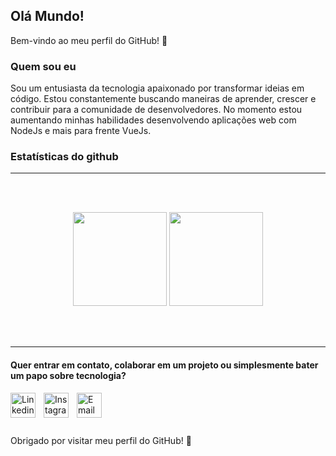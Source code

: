 ## Olá Mundo!

Bem-vindo ao meu perfil do GitHub! 🚀

### Quem sou eu

Sou um entusiasta da tecnologia apaixonado por transformar ideias em código. Estou constantemente buscando maneiras de aprender, crescer e contribuir para a comunidade de desenvolvedores.
No momento estou aumentando minhas habilidades desenvolvendo aplicações web com NodeJs e mais para frente VueJs.


### Estatísticas do github

------
 <br>
 <br>
 <p align="center">
  <img height="150" src="https://github-readme-stats.vercel.app/api/top-langs/?username=kauan-cancelier&layout=compact&hide=html&theme=dracula"/>
 
  
  <img height="150" src="https://github-readme-stats.vercel.app/api?username=kauan-cancelier&count_private=true&show_icons=true&theme=dracula&include_all_commits=true"/>
  </P><br>
<br>

------

#### Quer entrar em contato, colaborar em um projeto ou simplesmente bater um papo sobre tecnologia?


<a href="https://www.linkedin.com/in/kauan-mello-cancelier-a23b90233/">
  <img align="left" alt="Linkedin" width=40px style="padding-right:10px;" src="https://img.icons8.com/color/48/000000/linkedin.png"/>
</a>

<a href="https://www.instagram.com/kauancancelier/">
  <img align="left" alt="Instagram" width=40px style="padding-right:10px;" src="https://i0.wp.com/www.multarte.com.br/wp-content/uploads/2019/03/logo-instagram-png-fundo-transparente2.png?resize=696%2C696&ssl=1"/>
</a>

<a href="mailto:kauanmellocancelier2005@gmail.com">
  <img align="left" alt="Email" width=40px style="padding-right:10px;" src="https://logospng.org/download/gmail/logo-gmail-2048.png"/>
</a>

<br>
<br>
<br>
<br>
Obrigado por visitar meu perfil do GitHub! 🌟


